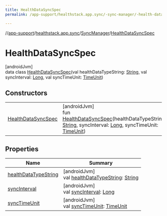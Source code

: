```yaml
---
title: HealthDataSyncSpec
permalink: /app-support/healthstack.app.sync/-sync-manager/-health-data-sync-spec/index.html

---
```

//[app-support](/app-support.html)/[healthstack.app.sync](../../index.html)/[SyncManager](../index.html)/[HealthDataSyncSpec](index.html)



# HealthDataSyncSpec



[androidJvm]\
data class [HealthDataSyncSpec](index.html)(val healthDataTypeString: [String](https://kotlinlang.org/api/latest/jvm/stdlib/kotlin/-string/index.html), val syncInterval: [Long](https://kotlinlang.org/api/latest/jvm/stdlib/kotlin/-long/index.html), val syncTimeUnit: [TimeUnit](https://developer.android.com/reference/kotlin/java/util/concurrent/TimeUnit.html))



## Constructors


| | |
|---|---|
| [HealthDataSyncSpec](-health-data-sync-spec.html) | [androidJvm]<br>fun [HealthDataSyncSpec](-health-data-sync-spec.html)(healthDataTypeString: [String](https://kotlinlang.org/api/latest/jvm/stdlib/kotlin/-string/index.html), syncInterval: [Long](https://kotlinlang.org/api/latest/jvm/stdlib/kotlin/-long/index.html), syncTimeUnit: [TimeUnit](https://developer.android.com/reference/kotlin/java/util/concurrent/TimeUnit.html)) |


## Properties


| Name | Summary |
|---|---|
| [healthDataTypeString](health-data-type-string.html) | [androidJvm]<br>val [healthDataTypeString](health-data-type-string.html): [String](https://kotlinlang.org/api/latest/jvm/stdlib/kotlin/-string/index.html) |
| [syncInterval](sync-interval.html) | [androidJvm]<br>val [syncInterval](sync-interval.html): [Long](https://kotlinlang.org/api/latest/jvm/stdlib/kotlin/-long/index.html) |
| [syncTimeUnit](sync-time-unit.html) | [androidJvm]<br>val [syncTimeUnit](sync-time-unit.html): [TimeUnit](https://developer.android.com/reference/kotlin/java/util/concurrent/TimeUnit.html) |

